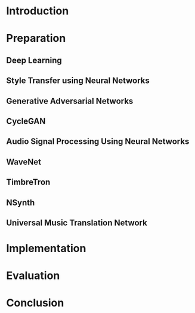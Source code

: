 # Introduction

# Preparation

## Deep Learning

## Style Transfer using Neural Networks

## Generative Adversarial Networks

## CycleGAN

## Audio Signal Processing Using Neural Networks

## WaveNet

## TimbreTron

## NSynth

## Universal Music Translation Network

# Implementation

# Evaluation

# Conclusion
